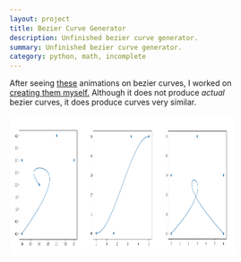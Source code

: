 ```yaml
---
layout: project
title: Bezier Curve Generator
description: Unfinished bezier curve generator.
summary: Unfinished bezier curve generator.
category: python, math, incomplete
---
```


<style>
* {
  box-sizing: border-box;
}

.column {
  float: left;
  width: 33%;
}

/* Clearfix (clear floats) */
.row::after {
  content: "";
  clear: both;
  display: table;
}
</style>


After seeing [these](http://www.malinc.se/m/DeCasteljauAndBezier.php) animations
on bezier curves, I worked on [creating them myself.](https://github.com/claymaks/bezier)
Although it does not produce _actual_ bezier curves, it does produce 
curves very similar.

<div class = "row">
    <div class = "column">
        <img src="/assets/img/pro/bezier/1.png" height="250px" alt="1"/>
    </div>
    <div class = "column">  
        <img src="/assets/img/pro/bezier/2.png" height="250px" alt="2"/>
    </div>
    <div class = "column">  
        <img src="/assets/img/pro/bezier/3.png" height="250px" alt="3"/>
    </div>
</div>

